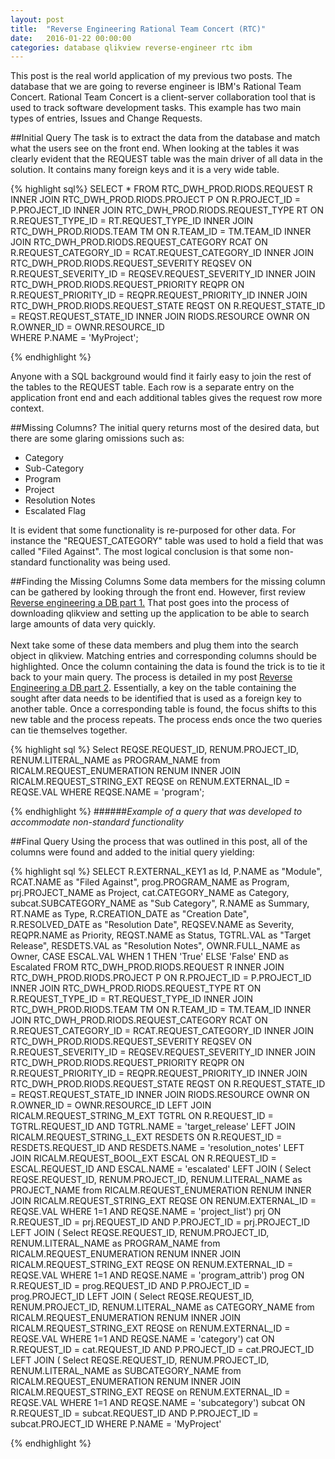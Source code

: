 ```yaml
---
layout: post
title:  "Reverse Engineering Rational Team Concert (RTC)"
date:   2016-01-22 00:00:00 
categories: database qlikview reverse-engineer rtc ibm
---
```

This post is the real world application of my previous two posts.  The database that we are going to reverse engineer is IBM's Rational Team Concert.  Rational Team Concert is a client-server collaboration tool that is used to track software development tasks.  This example has two main types of entries, Issues and Change Requests.

##Initial Query
The task is to extract the data from the database and match what the users see on the front end.  When looking at the tables it was clearly evident that the REQUEST table was the main driver of all data in the solution.  It contains many foreign keys and it is a very wide table.  


{% highlight sql%}
	SELECT *
	  FROM RTC_DWH_PROD.RIODS.REQUEST R
INNER JOIN RTC_DWH_PROD.RIODS.PROJECT P
		ON R.PROJECT_ID = P.PROJECT_ID
INNER JOIN RTC_DWH_PROD.RIODS.REQUEST_TYPE RT
		ON R.REQUEST_TYPE_ID = RT.REQUEST_TYPE_ID
INNER JOIN RTC_DWH_PROD.RIODS.TEAM TM
		ON R.TEAM_ID = TM.TEAM_ID
INNER JOIN RTC_DWH_PROD.RIODS.REQUEST_CATEGORY RCAT
		ON R.REQUEST_CATEGORY_ID = RCAT.REQUEST_CATEGORY_ID
INNER JOIN RTC_DWH_PROD.RIODS.REQUEST_SEVERITY REQSEV
		ON R.REQUEST_SEVERITY_ID = REQSEV.REQUEST_SEVERITY_ID
INNER JOIN RTC_DWH_PROD.RIODS.REQUEST_PRIORITY REQPR
		ON R.REQUEST_PRIORITY_ID = REQPR.REQUEST_PRIORITY_ID
INNER JOIN RTC_DWH_PROD.RIODS.REQUEST_STATE REQST
		ON R.REQUEST_STATE_ID = REQST.REQUEST_STATE_ID
INNER JOIN RIODS.RESOURCE OWNR
		ON R.OWNER_ID = OWNR.RESOURCE_ID		
	 WHERE P.NAME = 'MyProject';

{% endhighlight %}

Anyone with a SQL background would find it fairly easy to join the rest of the tables to the REQUEST table.  Each row is a separate entry on the application front end and each additional tables gives the request row more context.

##Missing Columns?
The initial query returns most of the desired data, but there are some glaring omissions such as:

-  Category
-  Sub-Category
-  Program
-  Project
-  Resolution Notes
-  Escalated Flag

It is evident that some functionality is re-purposed for other data.  For instance the "REQUEST_CATEGORY" table was used to hold a field that was called "Filed Against".  The most logical conclusion is that some non-standard functionality was being used.

##Finding the Missing Columns
Some data members for the missing column can be gathered by looking through the front end. However, first review [Reverse engineering a DB part 1.](/database/qlikview/reverse-engineer/2016/01/19/reverse-engineer-db-pt1.html) That post goes into the process of downloading qlikview and setting up the application to be able to search large amounts of data very quickly.
<br>
<br>
Next take some of these data members and plug them into the search object in qlikview.  Matching entries and corresponding columns should be highlighted.  Once the column containing the data is found the trick is to tie it back to your main query.  The process is detailed in my post [Reverse Engineering a DB part 2](/database/qlikview/reverse-engineer/2016/01/21/reverse-engineer-db-pt2.html).  Essentially, a key on the table containing the sought after data needs to be identified that is used as a foreign key to another table.  Once a corresponding table is found, the focus shifts to this new table and the process repeats.  The process ends once the two queries can tie themselves together. 

{%  highlight sql %}
    Select REQSE.REQUEST_ID,
		   RENUM.PROJECT_ID,
		   RENUM.LITERAL_NAME as PROGRAM_NAME
	  from RICALM.REQUEST_ENUMERATION RENUM
INNER JOIN RICALM.REQUEST_STRING_EXT REQSE
		on RENUM.EXTERNAL_ID = REQSE.VAL
	 WHERE REQSE.NAME = 'program';

{% endhighlight %}
######_Example of a query that was developed to accommodate non-standard functionality_

##Final Query
Using the process that was outlined in this post, all of the columns were found and added to the initial query yielding:

{% highlight sql %}
	 SELECT R.EXTERNAL_KEY1 as Id,
			P.NAME as "Module",
			RCAT.NAME as "Filed Against",
			prog.PROGRAM_NAME as Program,
			prj.PROJECT_NAME as Project,
			cat.CATEGORY_NAME as Category,
			subcat.SUBCATEGORY_NAME as "Sub Category",
			R.NAME as Summary,
			RT.NAME as Type,
			R.CREATION_DATE as "Creation Date",
			R.RESOLVED_DATE as "Resolution Date",
			REQSEV.NAME as Severity,
			REQPR.NAME as Priority,
			REQST.NAME as Status,
			TGTRL.VAL as "Target Release",
			RESDETS.VAL as "Resolution Notes",
			OWNR.FULL_NAME as Owner,
			CASE ESCAL.VAL
				WHEN 1 THEN 'True'
				ELSE 'False'
			 END as Escalated
	   FROM RTC_DWH_PROD.RIODS.REQUEST R
 INNER JOIN RTC_DWH_PROD.RIODS.PROJECT P
		 ON R.PROJECT_ID = P.PROJECT_ID
 INNER JOIN RTC_DWH_PROD.RIODS.REQUEST_TYPE RT
		 ON R.REQUEST_TYPE_ID = RT.REQUEST_TYPE_ID
 INNER JOIN RTC_DWH_PROD.RIODS.TEAM TM
		 ON R.TEAM_ID = TM.TEAM_ID
 INNER JOIN RTC_DWH_PROD.RIODS.REQUEST_CATEGORY RCAT
		 ON R.REQUEST_CATEGORY_ID = RCAT.REQUEST_CATEGORY_ID
 INNER JOIN RTC_DWH_PROD.RIODS.REQUEST_SEVERITY REQSEV
		 ON R.REQUEST_SEVERITY_ID = REQSEV.REQUEST_SEVERITY_ID
 INNER JOIN RTC_DWH_PROD.RIODS.REQUEST_PRIORITY REQPR
		 ON R.REQUEST_PRIORITY_ID = REQPR.REQUEST_PRIORITY_ID
 INNER JOIN RTC_DWH_PROD.RIODS.REQUEST_STATE REQST
		 ON R.REQUEST_STATE_ID = REQST.REQUEST_STATE_ID
 INNER JOIN RIODS.RESOURCE OWNR
		 ON R.OWNER_ID = OWNR.RESOURCE_ID
  LEFT JOIN RICALM.REQUEST_STRING_M_EXT TGTRL
		 ON R.REQUEST_ID = TGTRL.REQUEST_ID
		AND TGTRL.NAME = 'target_release'
  LEFT JOIN RICALM.REQUEST_STRING_L_EXT RESDETS
		 ON R.REQUEST_ID = RESDETS.REQUEST_ID
		AND RESDETS.NAME = 'resolution_notes'
  LEFT JOIN RICALM.REQUEST_BOOL_EXT ESCAL
		 ON R.REQUEST_ID = ESCAL.REQUEST_ID
		AND ESCAL.NAME = 'escalated'
  LEFT JOIN ( Select REQSE.REQUEST_ID,
					 RENUM.PROJECT_ID,
					 RENUM.LITERAL_NAME as PROJECT_NAME
				from RICALM.REQUEST_ENUMERATION RENUM
		  INNER JOIN RICALM.REQUEST_STRING_EXT REQSE
				  ON RENUM.EXTERNAL_ID = REQSE.VAL
			   WHERE 1=1
				 AND REQSE.NAME = 'project_list') prj
		 ON R.REQUEST_ID = prj.REQUEST_ID
	    AND P.PROJECT_ID = prj.PROJECT_ID
  LEFT JOIN ( Select REQSE.REQUEST_ID,
					 RENUM.PROJECT_ID,
					 RENUM.LITERAL_NAME as PROGRAM_NAME
				from RICALM.REQUEST_ENUMERATION RENUM
		  INNER JOIN RICALM.REQUEST_STRING_EXT REQSE
				  ON RENUM.EXTERNAL_ID = REQSE.VAL
			   WHERE 1=1
				 AND REQSE.NAME = 'program_attrib') prog
	    ON R.REQUEST_ID = prog.REQUEST_ID
	   AND P.PROJECT_ID = prog.PROJECT_ID
 LEFT JOIN ( Select REQSE.REQUEST_ID,
					RENUM.PROJECT_ID,
					RENUM.LITERAL_NAME as CATEGORY_NAME
			   from RICALM.REQUEST_ENUMERATION RENUM
		 INNER JOIN RICALM.REQUEST_STRING_EXT REQSE
				 on RENUM.EXTERNAL_ID = REQSE.VAL
			  WHERE 1=1
				AND REQSE.NAME = 'category') cat
	   ON R.REQUEST_ID = cat.REQUEST_ID
	  AND P.PROJECT_ID = cat.PROJECT_ID
LEFT JOIN ( Select REQSE.REQUEST_ID,
				   RENUM.PROJECT_ID,
				   RENUM.LITERAL_NAME as SUBCATEGORY_NAME
			  from RICALM.REQUEST_ENUMERATION RENUM
		INNER JOIN RICALM.REQUEST_STRING_EXT REQSE
				on RENUM.EXTERNAL_ID = REQSE.VAL
			 WHERE 1=1
			   AND REQSE.NAME = 'subcategory') subcat
	   ON R.REQUEST_ID = subcat.REQUEST_ID
	  AND P.PROJECT_ID = subcat.PROJECT_ID
WHERE P.NAME = 'MyProject'

{% endhighlight %}